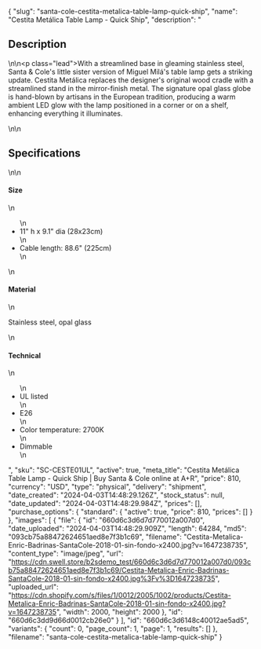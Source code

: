 {
  "slug": "santa-cole-cestita-metalica-table-lamp-quick-ship",
  "name": "Cestita Metálica Table Lamp - Quick Ship",
  "description": "<h2>Description</h2>\n<!-- split -->\n<p class=\"lead\">With a streamlined base in gleaming stainless steel, Santa &amp; Cole's little sister version of Miguel Milá's table lamp gets a striking update. Cestita Metálica replaces the designer's original wood cradle with a streamlined stand in the mirror-finish metal. The signature opal glass globe is hand-blown by artisans in the European tradition, producing a warm ambient LED glow with the lamp positioned in a corner or on a shelf, enhancing everything it illuminates.</p>\n<!-- split -->\n<h2>Specifications</h2>\n<!-- split -->\n<h4>Size</h4>\n<ul>\n<li>11\" h x 9.1\" dia (28x23cm)</li>\n<li>Cable length: 88.6\" (225cm)</li>\n</ul>\n<h4>Material</h4>\n<p>Stainless steel, opal glass</p>\n<h4>Technical</h4>\n<ul>\n<li>UL listed</li>\n<li>E26</li>\n<li>Color temperature: 2700K</li>\n<li>Dimmable</li>\n</ul>",
  "sku": "SC-CESTE01UL",
  "active": true,
  "meta_title": "Cestita Metálica Table Lamp - Quick Ship | Buy Santa & Cole online at A+R",
  "price": 810,
  "currency": "USD",
  "type": "physical",
  "delivery": "shipment",
  "date_created": "2024-04-03T14:48:29.126Z",
  "stock_status": null,
  "date_updated": "2024-04-03T14:48:29.984Z",
  "prices": [],
  "purchase_options": {
    "standard": {
      "active": true,
      "price": 810,
      "prices": []
    }
  },
  "images": [
    {
      "file": {
        "id": "660d6c3d6d7d770012a007d0",
        "date_uploaded": "2024-04-03T14:48:29.909Z",
        "length": 64284,
        "md5": "093cb75a88472624651aed8e7f3b1c69",
        "filename": "Cestita-Metalica-Enric-Badrinas-SantaCole-2018-01-sin-fondo-x2400.jpg?v=1647238735",
        "content_type": "image/jpeg",
        "url": "https://cdn.swell.store/b2sdemo_test/660d6c3d6d7d770012a007d0/093cb75a88472624651aed8e7f3b1c69/Cestita-Metalica-Enric-Badrinas-SantaCole-2018-01-sin-fondo-x2400.jpg%3Fv%3D1647238735",
        "uploaded_url": "https://cdn.shopify.com/s/files/1/0012/2005/1002/products/Cestita-Metalica-Enric-Badrinas-SantaCole-2018-01-sin-fondo-x2400.jpg?v=1647238735",
        "width": 2000,
        "height": 2000
      },
      "id": "660d6c3dd9d66d0012cb26e0"
    }
  ],
  "id": "660d6c3d6148c40012ae5ad5",
  "variants": {
    "count": 0,
    "page_count": 1,
    "page": 1,
    "results": []
  },
  "filename": "santa-cole-cestita-metalica-table-lamp-quick-ship"
}